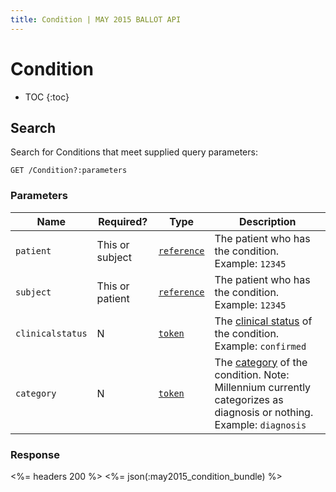 ```yaml
---
title: Condition | MAY 2015 BALLOT API
---
```


# Condition

* TOC
{:toc}

## Search

Search for Conditions that meet supplied query parameters:

    GET /Condition?:parameters

### Parameters

 Name    | Required? | Type                                                           | Description
---------|----------|----------------------------------------------------------------|----------------------------------------------------
`patient`|This or subject|[`reference`](http://hl7.org/fhir/2015May/search.html#reference)| The patient who has the condition. Example: `12345`
`subject`|This or patient|[`reference`](http://hl7.org/fhir/2015May/search.html#reference)| The patient who has the condition. Example: `12345`
`clinicalstatus`| N |[`token`](http://hl7.org/fhir/2015May/search.html#token)| The [clinical status](http://hl7.org/fhir/2015May/condition-status.html) of the condition. Example: `confirmed`
`category`| N |[`token`](http://hl7.org/fhir/2015May/search.html#token)| The [category](http://hl7.org/fhir/2015May/valueset-condition-category.html) of the condition. Note: Millennium currently categorizes as diagnosis or nothing. Example: `diagnosis`

### Response

<%= headers 200 %>
<%= json(:may2015_condition_bundle) %>